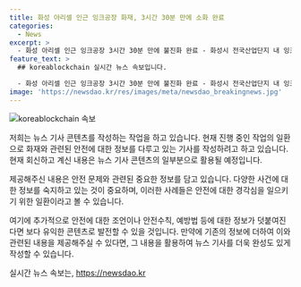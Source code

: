 ```yaml
---
title: 화성 아리셀 인근 잉크공장 화재, 3시간 30분 만에 소화 완료
categories:
  - News
excerpt: >
  - 화성 아리셀 인근 잉크공장 3시간 30분 만에 불진화 완료 - 화성시 전국산업단지 내 잉크 원료제조공장에서 화재 발생 - 500여ｍ 떨어진 곳으로 최초 불이 시작된 공장 한동이 모두 탐 - 작업자 3명 긴급 대피, 인명피해는 없었으며 화재 원인 조사 예정 - 밀양 알루미늄 공장 화재 4시간여 만에 불길 잡아 - 경남 밀양시 알루미늄 주조 공장에서 화재 발생 - 인명피해 없이 불길을 잡았으며 사무 공간과 인접 공장 피해 발생 - 목포시 유원지 앞 바다에서 중학생 물놀이 중 심정지로 숨져 - 유원지는 과거에 사망 사고가 잇따라 발생해 수영 금지구역 설정  TV 기사문의 및 제보 : 카톡/라인 jebo23
feature_text: >
  ## koreablockchain 실시간 뉴스 속보입니다.

  - 화성 아리셀 인근 잉크공장 3시간 30분 만에 불진화 완료 - 화성시 전국산업단지 내 잉크 원료제조공장에서 화재 발생 - 500여ｍ 떨어진 곳으로 최초 불이 시작된 공장 한동이 모두 탐 - 작업자 3명 긴급 대피, 인명피해는 없었으며 화재 원인 조사 예정 - 밀양 알루미늄 공장 화재 4시간여 만에 불길 잡아 - 경남 밀양시 알루미늄 주조 공장에서 화재 발생 - 인명피해 없이 불길을 잡았으며 사무 공간과 인접 공장 피해 발생 - 목포시 유원지 앞 바다에서 중학생 물놀이 중 심정지로 숨져 - 유원지는 과거에 사망 사고가 잇따라 발생해 수영 금지구역 설정  TV 기사문의 및 제보 : 카톡/라인 jebo23
image: 'https://newsdao.kr/res/images/meta/newsdao_breakingnews.jpg'
---
```


<p><img src="https://newsdao.kr/res/images/meta/newsdao_breakingnews.jpg" alt="koreablockchain 속보" /></p>

<p>저희는 뉴스 기사 콘텐츠를 작성하는 작업을 하고 있습니다. 현재 진행 중인 작업의 일환으로 화재와 관련된 안전에 대한 정보를 다루고 있는 기사를 작성하려고 하고 있습니다. 현재 회신하고 계신 내용은 뉴스 기사 콘텐츠의 일부분으로 활용될 예정입니다.</p>

<p>제공해주신 내용은 안전 문제와 관련된 중요한 정보를 담고 있습니다. 다양한 사건에 대한 정보를 숙지하고 있는 것이 중요하며, 이러한 사례들은 안전에 대한 경각심을 일으키기 위한 일환이라고 볼 수 있습니다. </p>

<p>여기에 추가적으로 안전에 대한 조언이나 안전수칙, 예방법 등에 대한 정보가 덧붙여진다면 보다 유익한 콘텐츠로 발전할 수 있을 것입니다. 만약에 기존의 정보에 더하여 이와 관련된 내용을 제공해주실 수 있다면, 그 내용을 활용하여 뉴스 기사를 더욱 완성도 있게 작성할 수 있습니다.</p>
실시간 뉴스 속보는, <a href="https://newsdao.kr" rel="dofollow">https://newsdao.kr</a>


